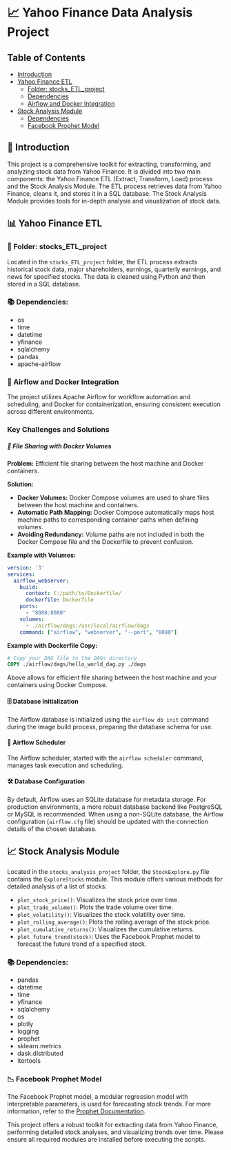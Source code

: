 # 📈 Yahoo Finance Data Analysis Project

## Table of Contents
- [Introduction](#introduction)
- [Yahoo Finance ETL](#yahoo-finance-etl)
  - [Folder: stocks_ETL_project](#folder-stocks_etl_project)
  - [Dependencies](#dependencies)
  - [Airflow and Docker Integration](#airflow-and-docker-integration)
- [Stock Analysis Module](#stock-analysis-module)
  - [Dependencies](#dependencies-1)
  - [Facebook Prophet Model](#facebook-prophet-model)

## 📌 Introduction

This project is a comprehensive toolkit for extracting, transforming, and analyzing stock data from Yahoo Finance. It is divided into two main components: the Yahoo Finance ETL (Extract, Transform, Load) process and the Stock Analysis Module. The ETL process retrieves data from Yahoo Finance, cleans it, and stores it in a SQL database. The Stock Analysis Module provides tools for in-depth analysis and visualization of stock data.

## 📊 Yahoo Finance ETL

### 📁 Folder: stocks_ETL_project

Located in the `stocks_ETL_project` folder, the ETL process extracts historical stock data, major shareholders, earnings, quarterly earnings, and news for specified stocks. The data is cleaned using Python and then stored in a SQL database.

### 📚 Dependencies:

- os
- time
- datetime
- yfinance
- sqlalchemy
- pandas
- apache-airflow

### 🚀 Airflow and Docker Integration

The project utilizes Apache Airflow for workflow automation and scheduling, and Docker for containerization, ensuring consistent execution across different environments.

### Key Challenges and Solutions

##### 📂 File Sharing with Docker Volumes

**Problem:** Efficient file sharing between the host machine and Docker containers.

**Solution:**
- **Docker Volumes:** Docker Compose volumes are used to share files between the host machine and containers.
- **Automatic Path Mapping:** Docker Compose automatically maps host machine paths to corresponding container paths when defining volumes.
- **Avoiding Redundancy:** Volume paths are not included in both the Docker Compose file and the Dockerfile to prevent confusion.

**Example with Volumes:**
```yaml
version: '3'
services:
  airflow_webserver:
    build:
      context: C:/path/to/Dockerfile/
      dockerfile: Dockerfile
    ports:
      - "8080:8080"
    volumes:
      - ./airflow/dags:/usr/local/airflow/dags
    command: ["airflow", "webserver", "--port", "8080"]
```

**Example with Dockerfile Copy:**
```Dockerfile
# Copy your DAG file to the DAGs directory
COPY ./airflow/dags/hello_world_dag.py ./dags
```

Above allows for efficient file  sharing between the host machine and your containers using Docker Compose.

#### 🗄️ Database Initialization

The Airflow database is initialized using the `airflow db init` command during the image build process, preparing the database schema for use.

#### 📅 Airflow Scheduler

The Airflow scheduler, started with the `airflow scheduler` command, manages task execution and scheduling.

#### 🛠️ Database Configuration

By default, Airflow uses an SQLite database for metadata storage. For production environments, a more robust database backend like PostgreSQL or MySQL is recommended. When using a non-SQLite database, the Airflow configuration (`airflow.cfg` file) should be updated with the connection details of the chosen database.

## 📈 Stock Analysis Module

Located in the `stocks_analysis_project` folder, the `StockExplore.py` file contains the `ExploreStocks` module. This module offers various methods for detailed analysis of a list of stocks:

- `plot_stock_price()`: Visualizes the stock price over time.
- `plot_trade_volume()`: Plots the trade volume over time.
- `plot_volatility()`: Visualizes the stock volatility over time.
- `plot_rolling_average()`: Plots the rolling average of the stock price.
- `plot_cumulative_returns()`: Visualizes the cumulative returns.
- `plot_future_trend(stock)`: Uses the Facebook Prophet model to forecast the future trend of a specified stock.

### 📚 Dependencies:

- pandas
- datetime
- time
- yfinance
- sqlalchemy
- os
- plotly
- logging
- prophet
- sklearn.metrics
- dask.distributed
- itertools

### 📉 Facebook Prophet Model

The Facebook Prophet model, a modular regression model with interpretable parameters, is used for forecasting stock trends. For more information, refer to the [Prophet Documentation](https://facebook.github.io/prophet/).

This project offers a robust toolkit for extracting data from Yahoo Finance, performing detailed stock analyses, and visualizing trends over time. Please ensure all required modules are installed before executing the scripts.
